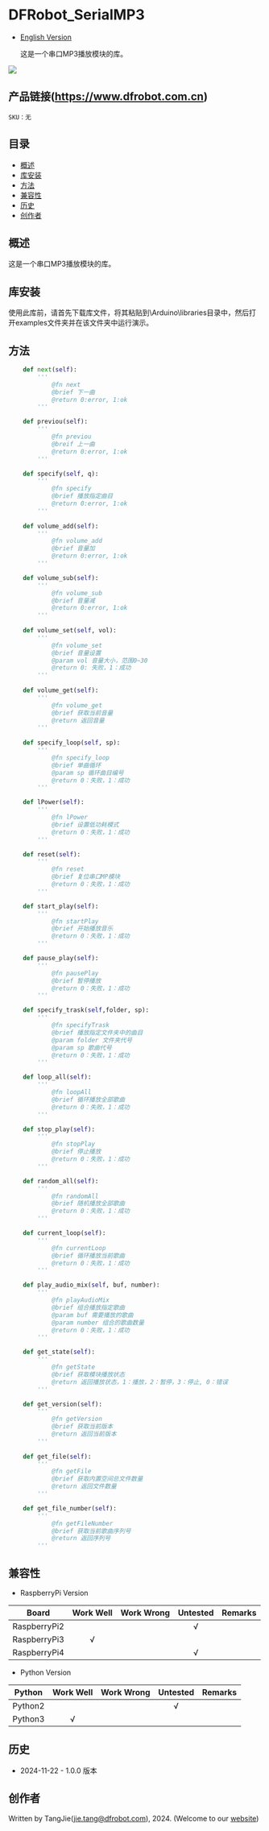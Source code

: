 # DFRobot_SerialMP3
- [English Version](./README.md)

    这是一个串口MP3播放模块的库。

![](./resources/images/SEN0628.png)

## 产品链接(https://www.dfrobot.com.cn)

    SKU：无

## 目录

* [概述](#概述)
* [库安装](#库安装)
* [方法](#方法)
* [兼容性](#兼容性)
* [历史](#历史)
* [创作者](#创作者)

## 概述
  这是一个串口MP3播放模块的库。

## 库安装

使用此库前，请首先下载库文件，将其粘贴到\Arduino\libraries目录中，然后打开examples文件夹并在该文件夹中运行演示。

## 方法

```python
    def next(self):
        '''
            @fn next
            @brief 下一曲
            @return 0:error, 1:ok
        '''

    def previou(self):
        '''
            @fn previou
            @breif 上一曲
            @return 0:error, 1:ok
        '''

    def specify(self, q):
        '''
            @fn specify
            @brief 播放指定曲目
            @return 0:error, 1:ok
        '''
    
    def volume_add(self):
        '''
            @fn volume_add
            @brief 音量加
            @return 0:error, 1:ok
        '''

    def volume_sub(self):
        '''
            @fn volume_sub
            @brief 音量减
            @return 0:error, 1:ok
        '''
    
    def volume_set(self, vol):
        '''
            @fn volume_set
            @brief 音量设置
            @param vol 音量大小，范围0~30
            @return 0: 失败，1：成功
        '''
    
    def volume_get(self):
        '''
            @fn volume_get
            @brief 获取当前音量
            @return 返回音量
        '''
        
    def specify_loop(self, sp):
        '''
            @fn specify_loop
            @brief 单曲循环
            @param sp 循环曲目编号
            @return 0：失败，1：成功
        '''

    def lPower(self):
        '''
            @fn lPower
            @brief 设置低功耗模式
            @return 0：失败，1：成功
        '''

    def reset(self):
        '''
            @fn reset
            @brief 复位串口MP模块
            @return 0：失败，1：成功
        '''

    def start_play(self):
        '''
            @fn startPlay
            @brief 开始播放音乐
            @return 0：失败，1：成功
        '''

    def pause_play(self):
        '''
            @fn pausePlay
            @brief 暂停播放
            @return 0：失败，1：成功
        '''

    def specify_trask(self,folder, sp):
        '''
            @fn specifyTrask
            @brief 播放指定文件夹中的曲目
            @param folder 文件夹代号
            @param sp 歌曲代号
            @return 0：失败，1：成功
        '''

    def loop_all(self):
        '''
            @fn loopAll
            @brief 循环播放全部歌曲
            @return 0：失败，1：成功
        '''

    def stop_play(self):
        '''
            @fn stopPlay
            @brief 停止播放
            @return 0：失败，1：成功
        '''

    def random_all(self):
        '''
            @fn randomAll
            @brief 随机播放全部歌曲
            @return 0：失败，1：成功
        '''

    def current_loop(self):
        '''
            @fn currentLoop
            @brief 循环播放当前歌曲
            @return 0：失败，1：成功
        '''

    def play_audio_mix(self, buf, number):
        '''
            @fn playAudioMix
            @brief 组合播放指定歌曲
            @param buf 需要播放的歌曲
            @param number 组合的歌曲数量
            @return 0：失败，1：成功
        '''

    def get_state(self):
        '''
            @fn getState
            @brief 获取模块播放状态
            @return 返回播放状态，1：播放，2：暂停，3：停止, 0：错误
        '''

    def get_version(self):
        '''
            @fn getVersion
            @brief 获取当前版本
            @return 返回当前版本
        '''
    
    def get_file(self):
        '''
            @fn getFile
            @brief 获取内置空间总文件数量
            @return 返回文件数量
        '''

    def get_file_number(self):
        '''
            @fn getFileNumber
            @brief 获取当前歌曲序列号
            @return 返回序列号
        '''
```

## 兼容性

* RaspberryPi Version

| Board        | Work Well | Work Wrong | Untested | Remarks |
| ------------ | :-------: | :--------: | :------: | ------- |
| RaspberryPi2 |           |            |    √     |         |
| RaspberryPi3 |     √     |            |          |         |
| RaspberryPi4 |           |            |     √    |         |

* Python Version

| Python  | Work Well | Work Wrong | Untested | Remarks |
| ------- | :-------: | :--------: | :------: | ------- |
| Python2 |           |            |    √     |         |
| Python3 |     √     |            |          |         |


## 历史

- 2024-11-22 - 1.0.0 版本

## 创作者

Written by TangJie(jie.tang@dfrobot.com), 2024. (Welcome to our [website](https://www.dfrobot.com/))






